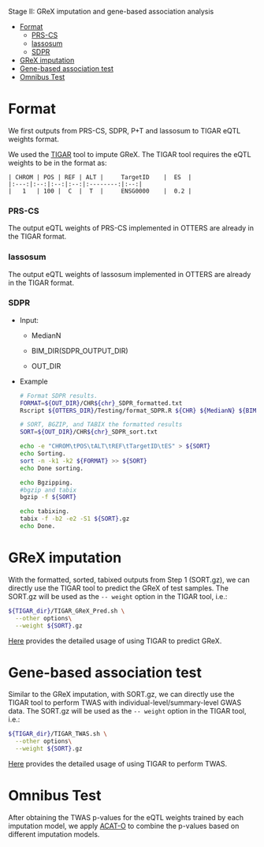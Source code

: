 Stage II: GReX imputation and gene-based association analysis 

- [Format](#format)
    - [PRS-CS](#prs-cs)
    - [lassosum](#lassosum)
    - [SDPR](#sdpr)
- [GReX imputation](#grex-imputation)
- [Gene-based association test](#gene-based-association-test)
- [Omnibus Test](#omnibus-test)


# Format 

We first outputs from PRS-CS, SDPR, P+T and lassosum to TIGAR eQTL weights format.

We used the [TIGAR](https://github.com/yanglab-emory/TIGAR) tool to impute GReX. The TIGAR tool requires the eQTL weights to be in the format as:

    | CHROM | POS | REF | ALT |     TargetID    |  ES  |
    |:---:|:--:|:--:|:--:|:--------:|:--:|
    |   1   | 100 |  C  |  T  |     ENSG0000    |  0.2 |

### PRS-CS

The output eQTL weights of PRS-CS implemented in OTTERS are already in the TIGAR format. 

### lassosum

The output eQTL weights of lassosum implemented in OTTERS are already in the TIGAR format.

### SDPR

 - Input:

   - MedianN

   - BIM_DIR(SDPR_OUTPUT_DIR)

   - OUT_DIR

 - Example 

    ```bash
    # Format SDPR results.
    FORMAT=${OUT_DIR}/CHR${chr}_SDPR_formatted.txt
    Rscript ${OTTERS_DIR}/Testing/format_SDPR.R ${CHR} ${MedianN} ${BIM} ${FORMAT}

    # SORT, BGZIP, and TABIX the formatted results
    SORT=${OUT_DIR}/CHR${chr}_SDPR_sort.txt

    echo -e "CHROM\tPOS\tALT\tREF\tTargetID\tES" > ${SORT}
    echo Sorting.
    sort -n -k1 -k2 ${FORMAT} >> ${SORT}
    echo Done sorting.

    echo Bgzipping.
    #bgzip and tabix
    bgzip -f ${SORT}

    echo tabixing.
    tabix -f -b2 -e2 -S1 ${SORT}.gz
    echo Done.
    ```

# GReX imputation 

With the formatted, sorted, tabixed outputs from Step 1 (SORT.gz), we can directly use the TIGAR tool to predict the GReX of test samples. The SORT.gz will be used as the ```-- weight``` option in the TIGAR tool, i.e.:

```bash
${TIGAR_dir}/TIGAR_GReX_Pred.sh \
  --other options\
  --weight ${SORT}.gz
```
[Here](https://github.com/yanglab-emory/TIGAR#2-predict-grex) provides the detailed usage of using TIGAR to predict GReX. 

# Gene-based association test

Similar to the GReX imputation, with SORT.gz, we can directly use the TIGAR tool to perform TWAS with individual-level/summary-level GWAS data. The SORT.gz will be used as the ```-- weight``` option in the TIGAR tool, i.e.:

```bash
${TIGAR_dir}/TIGAR_TWAS.sh \
  --other options\
  --weight ${SORT}.gz
```

[Here](https://github.com/yanglab-emory/TIGAR#3-twas) provides the detailed usage of using TIGAR to perform TWAS.


 # Omnibus Test

After obtaining the TWAS p-values for the eQTL weights trained by each imputation model, we apply [ACAT-O](https://github.com/yaowuliu/ACAT) to combine the p-values based on different imputation models.  

    